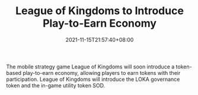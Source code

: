 ﻿---
title: "League of Kingdoms to Introduce Play-to-Earn Economy"
date: 2021-11-15T21:57:40+08:00
lastmod: 2021-11-15T16:45:40+08:00
draft: false
authors: ["Norine"]
description: "The mobile strategy game League of Kingdoms will soon introduce a token-based play-to-earn economy, allowing players to earn tokens with their participation. League of Kingdoms will introduce the LOKA governance token and the in-game utility token SOD."
featuredImage: "league-of-kingdoms-loka-token-play-to-earn-economy.png"
tags: ["Card","Play to Earn"]
categories: ["news"]
news: ["Card"]
weight: 
lightgallery: true
pinned: false
recommend: false
recommend1: false
---

The mobile strategy game League of Kingdoms will soon introduce a token-based play-to-earn economy, allowing players to earn tokens with their participation. League of Kingdoms will introduce the LOKA governance token and the in-game utility token SOD.

<!--more-->

